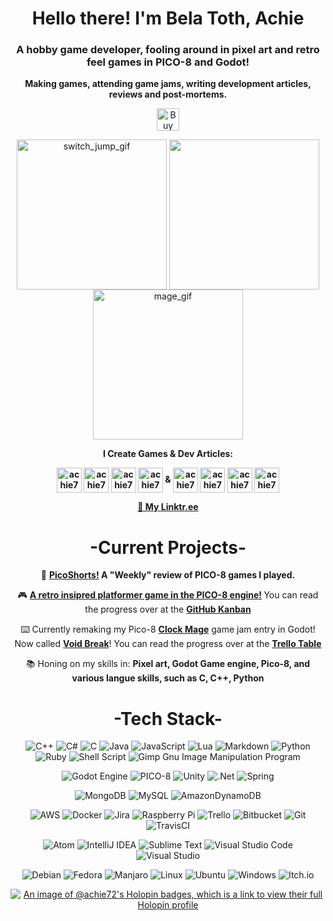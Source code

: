 <h1 align="center">Hello there! I'm Bela Toth, Achie</h1>
<h3 align="center">A hobby game developer, fooling around in pixel art and retro feel games in PICO-8 and Godot!</h3>
<p align="center"><b>Making games, attending game jams, writing development articles, reviews and post-mortems.</b></center></p>


<p align="center"><a href='https://ko-fi.com/L4L81GBPX' target='_blank'><img height='36' style='border:0px;height:36px;' src='https://cdn.ko-fi.com/cdn/kofi5.png?v=2' border='0' alt='Buy Me a Coffee at ko-fi.com' /></a></p>


<p align="center">
<a target="blank"><img align="center" src="https://img.itch.zone/aW1hZ2UvMTY4NzQ4My85OTM5MTU5LmdpZg==/original/e%2FULGV.gif" alt="switch_jump_gif" width=240 height=240/></a> <a target="blank"><img align="center" src="https://img.itch.zone/aW1hZ2UvNTY1NzQwLzI5NzE5MDEuZ2lm/347x500/sG5x6o.gif" width=240 height=240/></a> <a target="blank"><img align="center" src="https://img.itch.zone/aW1hZ2UvNjY1MzM3LzM1OTMyMzQuZ2lm/original/RPTI6v.gif" alt="mage_gif" width=240 height=240/></a>
</p>




<b><p align="center">I Create Games & Dev Articles:</p>
<p align="center">
<a href="https://ko-fi.com/achiegamedev" target="blank"><img align="center" src="https://uploads-ssl.webflow.com/5c14e387dab576fe667689cf/61e1116779fc0a9bd5bdbcc7_Frame%206.png" alt="achie72" height="40" width="40" /></a>
<a href="https://achie.itch.io/" target="blank"><img align="center" src="https://static.itch.io/images/itchio-textless-black.svg" alt="achie72" height="40" width="40" /></a>
<a href="https://achie72.newgrounds.com/" target="blank"><img align="center" src="https://www.newgrounds.com/downloads/designassets/assets/ng_tank.png" alt="achie72" height="40" width="40" /></a>
<a href="https://gamejolt.com/@Achie/" target="blank"><img align="center" src="https://s.gjcdn.net/assets/5a9e575e.png" alt="achie72" height="40" width="40" /></a>
& <a href="https://ko-fi.com/achiegamedev" target="blank"><img align="center" src="https://uploads-ssl.webflow.com/5c14e387dab576fe667689cf/61e1116779fc0a9bd5bdbcc7_Frame%206.png" alt="achie72" height="40" width="40" /></a>
<a href="https://dev.to/achie72" target="blank"><img align="center" src="https://d2fltix0v2e0sb.cloudfront.net/dev-black.png" alt="achie72" height="40" width="40" /></a>
<a href="https://community.codenewbie.org/dashboard" target="blank"><img align="center" src="https://yt3.ggpht.com/p8bmWACCwUSlh6K14lRUmrYRFW1ISlv9uzr3TPyOMI5T_DbSt2m54zw4Ia3U4SnrdBXilRxNEQ=s900-c-k-c0x00ffffff-no-rj" alt="achie72" height="40" width="40" /></a>
<a href="https://devdojo.com/achie7240" target="blank"><img align="center" src="https://res.cloudinary.com/crunchbase-production/image/upload/c_lpad,h_256,w_256,f_auto,q_auto:eco,dpr_1/serj8dbyxtnlk8gpdkcy" alt="achie72" height="40" width="40" /></a>

<p align="center"><a href="https://linktr.ee/AchieGameDev">🌳 My Linktr.ee</a></p>
</p>
</b>

<h1 align="center">-Current Projects-</h1>

<p align="center">📝 <a href="https://ko-fi.com/post/Eng-PicoShorts-4--Thunder-Bella-Lil-Satans-C-V7V2D7QTW"> <strong><b> PicoShorts!</b></a> A "Weekly" review of PICO-8 games I played. </strong></p>


<p align="center">🎮 <a href="https://github.com/Achie72/retro_pico_platformer"> <strong><b> A retro insipred platformer game in the PICO-8 engine!</b></a> </strong> You can read the progress over at the <a href="https://github.com/Achie72/retro_pico_platformer/projects/1"> <strong><b> GitHub Kanban </b></a> </strong></p>


<p align="center">⌨️ Currently remaking my Pico-8 <a href="https://achie.itch.io/clock-mage"> <b>Clock Mage</b></a> game jam entry in Godot! Now called <a href="https://github.com/Achie72/void-break"> <b>Void Break</b></a>! You can read the progress over at the <b><a href="https://trello.com/b/ozOvpSJt/clock-mage-remake">Trello Table</a></b></p>

<p align="center">📚 Honing on my skills in: <strong>Pixel art, Godot Game engine, Pico-8, and various langue skills, such as C, C++, Python</strong></p>


<h1 align="center">-Tech Stack-</h1>

<center>

![C++](https://img.shields.io/badge/c++-%2300599C.svg?style=for-the-badge&logo=c%2B%2B&logoColor=white) ![C#](https://img.shields.io/badge/c%23-%23239120.svg?style=for-the-badge&logo=c-sharp&logoColor=white) ![C](https://img.shields.io/badge/c-%2300599C.svg?style=for-the-badge&logo=c&logoColor=white) ![Java](https://img.shields.io/badge/java-%23ED8B00.svg?style=for-the-badge&logo=java&logoColor=white) ![JavaScript](https://img.shields.io/badge/javascript-%23323330.svg?style=for-the-badge&logo=javascript&logoColor=%23F7DF1E) ![Lua](https://img.shields.io/badge/lua-%232C2D72.svg?style=for-the-badge&logo=lua&logoColor=white) ![Markdown](https://img.shields.io/badge/markdown-%23000000.svg?style=for-the-badge&logo=markdown&logoColor=white) ![Python](https://img.shields.io/badge/python-3670A0?style=for-the-badge&logo=python&logoColor=ffdd54) ![Ruby](https://img.shields.io/badge/ruby-%23CC342D.svg?style=for-the-badge&logo=ruby&logoColor=white)  ![Shell Script](https://img.shields.io/badge/shell_script-%23121011.svg?style=for-the-badge&logo=gnu-bash&logoColor=white)    ![Gimp Gnu Image Manipulation Program](https://img.shields.io/badge/Gimp-657D8B?style=for-the-badge&logo=gimp&logoColor=FFFFFF)



![Godot Engine](https://img.shields.io/badge/GODOT-%23FFFFFF.svg?style=for-the-badge&logo=godot-engine) ![PICO-8](https://img.shields.io/badge/-PICO--8-red) ![Unity](https://img.shields.io/badge/unity-%23000000.svg?style=for-the-badge&logo=unity&logoColor=white) ![.Net](https://img.shields.io/badge/.NET-5C2D91?style=for-the-badge&logo=.net&logoColor=white) ![Spring](https://img.shields.io/badge/spring-%236DB33F.svg?style=for-the-badge&logo=spring&logoColor=white)

![MongoDB](https://img.shields.io/badge/MongoDB-%234ea94b.svg?style=for-the-badge&logo=mongodb&logoColor=white) ![MySQL](https://img.shields.io/badge/mysql-%2300f.svg?style=for-the-badge&logo=mysql&logoColor=white) ![AmazonDynamoDB](https://img.shields.io/badge/Amazon%20DynamoDB-4053D6?style=for-the-badge&logo=Amazon%20DynamoDB&logoColor=white)

![AWS](https://img.shields.io/badge/AWS-%23FF9900.svg?style=for-the-badge&logo=amazon-aws&logoColor=white) ![Docker](https://img.shields.io/badge/docker-%230db7ed.svg?style=for-the-badge&logo=docker&logoColor=white) ![Jira](https://img.shields.io/badge/jira-%230A0FFF.svg?style=for-the-badge&logo=jira&logoColor=white) ![Raspberry Pi](https://img.shields.io/badge/-RaspberryPi-C51A4A?style=for-the-badge&logo=Raspberry-Pi) ![Trello](https://img.shields.io/badge/Trello-%23026AA7.svg?style=for-the-badge&logo=Trello&logoColor=white) ![Bitbucket](https://img.shields.io/badge/bitbucket-%230047B3.svg?style=for-the-badge&logo=bitbucket&logoColor=white) ![Git](https://img.shields.io/badge/git-%23F05033.svg?style=for-the-badge&logo=git&logoColor=white) ![TravisCI](https://img.shields.io/badge/travis%20ci-%232B2F33.svg?style=for-the-badge&logo=travis&logoColor=white)


![Atom](https://img.shields.io/badge/Atom-%2366595C.svg?style=for-the-badge&logo=atom&logoColor=white) ![IntelliJ IDEA](https://img.shields.io/badge/IntelliJIDEA-000000.svg?style=for-the-badge&logo=intellij-idea&logoColor=white) ![Sublime Text](https://img.shields.io/badge/sublime_text-%23575757.svg?style=for-the-badge&logo=sublime-text&logoColor=important) ![Visual Studio Code](https://img.shields.io/badge/Visual%20Studio%20Code-0078d7.svg?style=for-the-badge&logo=visual-studio-code&logoColor=white) ![Visual Studio](https://img.shields.io/badge/Visual%20Studio-5C2D91.svg?style=for-the-badge&logo=visual-studio&logoColor=white)

![Debian](https://img.shields.io/badge/Debian-D70A53?style=for-the-badge&logo=debian&logoColor=white) ![Fedora](https://img.shields.io/badge/Fedora-294172?style=for-the-badge&logo=fedora&logoColor=white) ![Manjaro](https://img.shields.io/badge/Manjaro-35BF5C?style=for-the-badge&logo=Manjaro&logoColor=white) ![Linux](https://img.shields.io/badge/Linux-FCC624?style=for-the-badge&logo=linux&logoColor=black) ![Ubuntu](https://img.shields.io/badge/Ubuntu-E95420?style=for-the-badge&logo=ubuntu&logoColor=white) ![Windows](https://img.shields.io/badge/Windows-0078D6?style=for-the-badge&logo=windows&logoColor=white) ![Itch.io](https://img.shields.io/badge/Itch-%23FF0B34.svg?style=for-the-badge&logo=Itch.io&logoColor=white) 

[![An image of @achie72's Holopin badges, which is a link to view their full Holopin profile](https://holopin.me/achie72)](https://holopin.io/@achie72)
</a></center>

